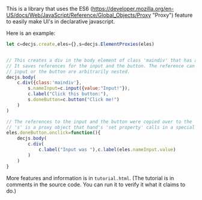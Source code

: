 This is a library that uses the ES6 (https://developer.mozilla.org/en-US/docs/Web/JavaScript/Reference/Global_Objects/Proxy "Proxy") feature to easily make UI's in declarative javascript.


Here is an example:

```javascript
let c=decjs.create,eles={},s=decjs.ElementProxies(eles)


// This creates a div in the body element of class 'maindiv' that has an input, a label, and a button.
// It saves references for the input and the button. The reference can be retrieved even if the 
// input or the button are arbitrarily nested.
decjs.body(
    c.div({class:'maindiv'},
        s.nameInput=c.input({value:"Input!"}),
        c.label("Click this button:"),
        s.doneButton=c.button("Click me!")
    )
)

// The references to the input and the button were copied over to the 'eles' object automatically.
// 's' is a proxy object that hand's 'set property' calls in a special way.
eles.doneButton.onclick=function(){
    decjs.body(
        c.div(
            c.label("Input was "),c.label(eles.nameInput.value)
        )
    )
}
```

More features and information is in `tutorial.html`. (The tutorial is in comments in the source code. You can run it to verify it what it claims to do.)